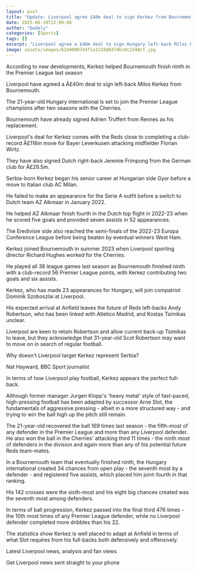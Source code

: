 ```yaml
---
layout: post
title: "Update: Liverpool agree £40m deal to sign Kerkez from Bournemouth"
date: 2025-06-20T12:09:08
author: "badely"
categories: [Sports]
tags: []
excerpt: "Liverpool agree a £40m deal to sign Hungary left-back Milos Kerkez from Bournemouth."
image: assets/images/62a99007d4f1a1218d0374bc0c2348cf.jpg
---
```


According to new developments, Kerkez helped Bournemouth finish ninth in the Premier League last season

Liverpool have agreed a Â£40m deal to sign left-back Milos Kerkez from Bournemouth.

The 21-year-old Hungary international is set to join the Premier League champions after two seasons with the Cherries.

Bournemouth have already signed Adrien Truffert from Rennes as his replacement.

Liverpool's deal for Kerkez comes with the Reds close to completing a club-record Â£116m move for Bayer Leverkusen attacking midfielder Florian Wirtz.

They have also signed Dutch right-back Jeremie Frimpong from the German club for Â£29.5m.

Serbia-born Kerkez began his senior career at Hungarian side Gyor before a move to Italian club AC Milan.

He failed to make an appearance for the Serie A outfit before a switch to Dutch team AZ Alkmaar in January 2022.

He helped AZ Alkmaar finish fourth in the Dutch top flight in 2022-23 when he scored five goals and provided seven assists in 52 appearances.

The Eredivisie side also reached the semi-finals of the 2022-23 Europa Conference League before being beaten by eventual winners West Ham.

Kerkez joined Bournemouth in summer 2023 when Liverpool sporting director Richard Hughes worked for the Cherries.

He played all 38 league games last season as Bournemouth finished ninth with a club-record 56 Premier League points, with Kerkez contributing two goals and six assists.  

Kerkez, who has made 23 appearances for Hungary, will join compatriot Dominik Szoboszlai at Liverpool.

His expected arrival at Anfield leaves the future of Reds left-backs Andy Robertson, who has been linked with Atletico Madrid, and Kostas Tsimikas unclear.

Liverpool are keen to retain Robertson and allow current back-up Tsimikas to leave, but they acknowledge that 31-year-old Scot Robertson may want to move on in search of regular football.

Why doesn't Liverpool target Kerkez represent Serbia?

Nat Hayward, BBC Sport journalist

In terms of how Liverpool play football, Kerkez appears the perfect full-back.

Although former manager Jurgen Klopp's 'heavy metal' style of fast-paced, high-pressing football has been adapted by successor Arne Slot, the fundamentals of aggressive pressing - albeit in a more structured way - and trying to win the ball high up the pitch still remain.

The 21-year-old recovered the ball 169 times last season - the fifth-most of any defender in the Premier League and more than any Liverpool defender. He also won the ball in the Cherries' attacking third 11 times - the ninth most of defenders in the division and again more than any of his potential future Reds team-mates.

In a Bournemouth team that eventually finished ninth, the Hungary international created 34 chances from open play - the seventh most by a defender - and registered five assists, which placed him joint-fourth in that ranking.

His 142 crosses were the sixth-most and his eight big chances created was the seventh most among defenders.

In terms of ball progression, Kerkez passed into the final third 476 times - the 10th most times of any Premier League defender, while no Liverpool defender completed more dribbles than his 22.

The statistics show Kerkez is well placed to adapt at Anfield in terms of what Slot requires from his full-backs both defensively and offensively.

Latest Liverpool news, analysis and fan views

Get Liverpool news sent straight to your phone

